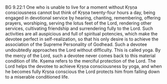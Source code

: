 BG 9.22:1	One who is unable to live for a moment without Kṛṣṇa consciousness cannot but think of Kṛṣṇa twenty-four hours a day, being engaged in devotional service by hearing, chanting, remembering, offering prayers, worshiping, serving the lotus feet of the Lord, rendering other services, cultivating friendship and surrendering fully to the Lord. Such activities are all auspicious and full of spiritual potencies, which make the devotee perfect in self-realization, so that his only desire is to achieve the association of the Supreme Personality of Godhead. Such a devotee undoubtedly approaches the Lord without difﬁculty. This is called yoga. By the mercy of the Lord, such a devotee never comes back to this material condition of life. Kṣema refers to the merciful protection of the Lord. The Lord helps the devotee to achieve Kṛṣṇa consciousness by yoga, and when he becomes fully Kṛṣṇa conscious the Lord protects him from falling down to a miserable conditioned life.